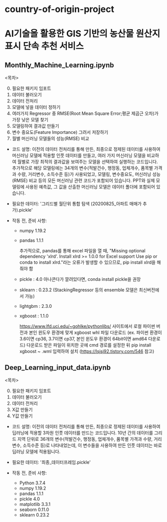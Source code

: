 # country-of-origin-project
# AI기술을 활용한 GIS 기반의 농산물 원산지 표시 단속 추천 서비스

## Monthly_Machine_Learning.ipynb
<목차>

0. 필요한 패키지 임포트
1. 데이터 불러오기
2. 데이터 전처리
3. 모델에 넣을 데이터 정하기
4. 여러가지 Regressor 중 RMSE(Root Mean Square Error;평균 제곱근 오차)가 가장 낮은 모델 찾기
5. 모델링하여 결과값 만들기
6. 변수 중요도(Feature Importance) 그려서 저장하기
7. 월별 머신러닝 모델들의 성능(RMSE) 비교

- 코드 설명: 이전의 데이터 전처리를 통해 만든, 최종으로 정제된 데이터를 사용하여 머신러닝 모델에 적용할 인풋 데이터를 만들고, 여러 가지 머신러닝 모델을 비교하여 월별로 가장 최적의 결과값을 보여주는 모델을 선택하여 실행하는 코드입니다. 추가적으로 해당 모델링에는 34개의 변수(적발건수, 행정동, 업체개수, 품목별 가격과 수량, 거리변수, 소득수준 등)가 사용되었고, 모델링, 변수중요도, 머신러닝 성능(RMSE) 비교 등의 모든 머신러닝 관련 코드가 포함되어 있습니다.
PPT와 실제 모델링에 사용된 예측값, 그 값을 산출한 머신러닝 모델은 데이터 폴더에 포함되어 있습니다. 

- 필요한 데이터: '그리드별 월단위 통합 탐색 (20200825_아파트 매매가 추가).pickle'

- 작동 전, 준비 사항:
  - numpy 1.19.2
  - pandas 1.1.1
    
    추가적으로, pandas를 통해 excel 파일을 열 때, "Missing optional dependency 'xlrd'. Install xlrd >= 1.0.0 for Excel support Use pip or conda to install xlrd."라는 오류가 발생할 수 있으므로, pip install xlrd을 해줘야 함
  - pickle : 4.0
  아나콘다가 깔려있다면, conda install pickle을 권장
  - sklearn : 0.23.2 (StackingRegressor 등의 ensemble 모델은 최신버전에서 가능)
  - lightgbm : 2.3.0
  - xgboost : 1.1.0
  
    https://www.lfd.uci.edu/~gohlke/pythonlibs/ 사이트에서 로컬 파이썬 버전과 본인 윈도우 환경에 맞게 xgboost whl 파일 다운로드 
    (ex. 파이썬 환경이 3.6이면 cp36, 3.7이면 cp37, 본인 윈도우 환경이 64bit이면 amd64 다운로드)
    다운로드 받은 파일이 위치한 곳에 cmd 경로를 설정한 뒤 pip install xgboost ~ .wml 입력하여 설치
    (https://lsjsj92.tistory.com/546 참고)


## Deep_Learning_input_data.ipynb
<목차>

0. 필요한 패키지 임포트
1. 데이터 불러오기
2. 데이터 전처리
3. X값 만들기
4. Y값 만들기

- 코드 설명: 이전의 데이터 전처리를 통해 만든, 최종으로 정제된 데이터를 사용하여 딥러닝에 적용할 3차원 인풋 데이터를 만드는 코드입니다. 10년 간의 데이터를 그리드 지역 단위로 36개의 변수(적발건수, 행정동, 업체개수, 품목별 가격과 수량, 거리변수, 소득수준 등)로 나타내었는데, 이 변수들을 사용하여 만든 인풋 데이터는 바로 딥러닝 모델에 적용됩니다.

- 필요한 데이터: '최종_데이터프레임.pickle'

- 작동 전, 준비 사항:
  - Python 3.7.4
  - numpy 1.19.2
  - pandas 1.1.1
  - pickle 4.0
  - matplotlib 3.3.1
  - seaborn 0.11.0
  - sklearn 0.23.2

